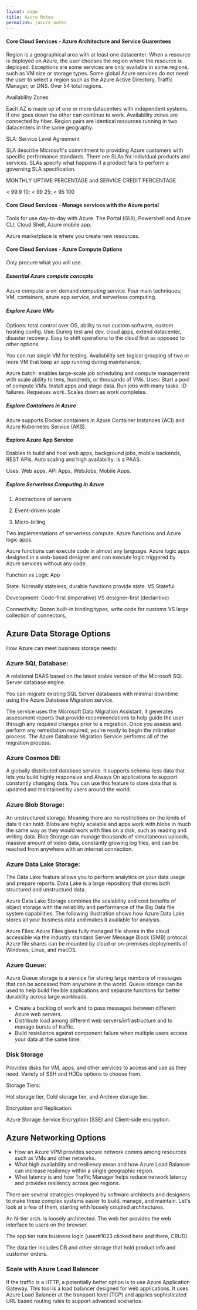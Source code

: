 ```yaml
---
layout: page
title: Azure Notes
permalink: /azure_notes
---
```


#### Core Cloud Services - Azure Architecture and Service Guarentees
Region is a geographical area with at least one datacenter. When a resource is deployed on Azure, the user 
chooses the region where the resource is deployed. Exceptions are some services are only available in some 
regions, such as VM size or storage types. Some global Azure services do not need the user to select a region 
such as the Azure Active Directory, Traffic Manager, or DNS. Over 54 total regions.

Availability Zones

Each AZ is made up of one or more datacenters with independent systems. If one goes down the other can continue to work.
Availability zones are connected by fiber. Region pairs are identical resources running in two datacenters in the same
geography.

SLA: Service Level Agreement

SLA describe Microsoft's commitment to providing Azure customers with specific performance standards. There are SLAs for
individual products and services. SLAs specify what happens if a product fails to perform a governing SLA specification.

MONTHLY UPTIME PERCENTAGE and SERVICE CREDIT PERCENTAGE

< 99.9 10; < 99 25; < 95 100

#### Core Cloud Services - Manage services with the Azure portal
Tools for use day-to-day with Azure. The Portal (GUI), Powershell and Azure CLI, Cloud Shell, Azure mobile app.

Azure marketplace is where you create new resources.

#### Core Cloud Services - Azure Compute Options
Only procure what you will use. 

##### Essential Azure compute concepts
Azure compute: a on-demand computing service. Four main techniques; VM, containers, 
azure app service, and serverless computing.
##### Explore Azure VMs
Options: total control over OS, ability to run custom software, custom hosting config.
Use: During test and dev, cloud apps, extend datacenter, disaster recovery.
Easy to shift operations to the cloud first as opposed to other options.

You can run single VM for testing. Availability set: logical grouping of two or more VM 
that keep an app running during maintenance.

Azure batch: enables large-scale job scheduling and compute management with scale ability
 to tens, hundreds, or thousands of VMs. Uses: Start a pool of compute VMs. Install apps and stage
 data. Run jobs with many tasks. ID failures. Requeues work. Scales down as work completes.
 
##### Explore Containers in Azure
Azure supports Docker containers in Azure Container Instances (ACI) and Azure Kubernetes
Service (AKS).

#### Explore Azure App Service
Enables to build and host web apps, background jobs, mobile backends, REST APIs.
Auto scaling and high availability. Is a PAAS.

Uses: Web apps, API Apps, WebJobs, Mobile Apps.

##### Explore Serverless Computing in Azure
1. Abstractions of servers

2. Event-driven scale

3. Micro-billing

Two implementations of serverless compute. Azure functions and Azure logic apps.

Azure functions can execute code in almost any language. Azure logic apps designed in a
web-based designer and can execute logic triggered by Azure services without any code.

Function vs Logic App

State: Normally stateless, durable functions provide state. VS Stateful

Development: Code-first (imperative) VS designer-first (declaritive)

Connectivity: Dozen built-in binding types, write code for customs VS large collection of connectors, 

## Azure Data Storage Options
How Azure can meet business storage needs:

### Azure SQL Database: 
A relational DAAS based on the latest stable version of the Microsoft SQL Server database engine. 

You can migrate existing SQL Server databases with minimal downtime using the Azure Database Migration service.

The service uses the Microsoft Data Migration Assistant, it generates assessment reports that provide recommendations to
help guide the user through any required changes prior to a migration. Once you assess and perform any 
remediation required, you're ready to begin the mibration process. The Azure Database Migration Service performs all of
the migration process. 

### Azure Cosmos DB: 
A globally distributed database service. It supports schema-less data that lets you build highly 
responsive and Always On applications to support constantly changing data. You can use this feature to store data that 
is updated and maintained by users around the world.

### Azure Blob Storage: 
An unstructured storage. Meaning there are no restrictions on the kinds of data it can hold. Blobs 
are highly scalable and apps work with blobs in much the same way as they would work with files on a disk, such as
reading and writing data. Blob Storage can manage thousands of simultaneous uploads, massive amount of video data,
constantly growing log files, and can be reached from anywhere with an internet connection.

### Azure Data Lake Storage:

The Data Lake feature allows you to perform analytics on your data usage and prepare reports. Data Lake is a large
repository that stores both structured and unstructued data.

Azure Data Lake Storage combines the scalability and cost benefits of object storage with the reliability and 
performance of the Big Data file system capabilities. The following illustration shows how Azure Data Lake stores all 
your business data and makes it available for analysis.

Azure Files: Azure Files gives fully managed file shares in the cloud accessible via the industry standard Server 
Message Block (SMB) protocal. Azure file shares can be mounted by cloud or on-premises deployments of Windows, Linux,
and macOS.

### Azure Queue:

Azure Queue storage is a service for storing large numbers of messages that can be accessed from anywhere in
the world. Queue storage can be used to help build flexible applications and separate functions for better
durability across large workloads. 

- Create a backlog of work and to pass messages between different Azure web servers.
- Distribute load among different web servers/infrastructure and to manage bursts of traffic.
- Build resislience against component failure when multiple users access your data at the same time.

### Disk Storage
Provides disks for VM, apps, and other services to access and use as they need. Variety of SSH and HDDs options
to choose from.

Storage Tiers:

Hot storage tier, Cold storage tier, and Archive storage tier.

Encryption and Replication:

Azure Storage Service Encryption (SSE) and Client-side encryption.

## Azure Networking Options
- How an Azure VPM provides secure network comms among resources such as VMs and other networks.
- What high availability and resiliency mean and how Azure Load Balancer can increase resiliency within a single 
geographic region.
- What latency is and how Traffic Manager helps reduce network latency and provides resiliency across geo regions.

There are several strategies employed by software architects and designers to make these complex systems easier to 
build, manage, and maintain. Let's look at a few of them, starting with loosely coupled architectures.

An N-tier arch. is loosely architected. The web tier provides the web interface to users on the browser.

The app tier runs business logic (user#1023 clicked here and there, CRUD).

The data tier includes DB and other storage that hold product info and customer orders.

### Scale with Azure Load Balancer
If the traffic is a HTTP, a potentially better option is to use Azure Application Gateway. This tool is
a load balancer designed for web applications. It uses Azure Load Balancer at the transport level (TCP) 
and applies sophisticated URL based routing rules to support advanced scenarios.
